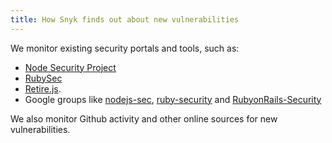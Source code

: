 ```yaml
---
title: How Snyk finds out about new vulnerabilities
---
```


We monitor existing security portals and tools, such as:
- [Node Security Project](https://nodesecurity.io/)
- [RubySec](http://rubysec.com/)
- [Retire.js](http://retirejs.github.io/retire.js/). 
- Google groups like [nodejs-sec](https://groups.google.com/forum/#!forum/nodejs-sec), [ruby-security](https://groups.google.com/forum/#!forum/ruby-security-ann) and [RubyonRails-Security](https://groups.google.com/forum/#!forum/rubyonrails-security)

We also monitor Github activity and other online sources for new vulnerabilities.

